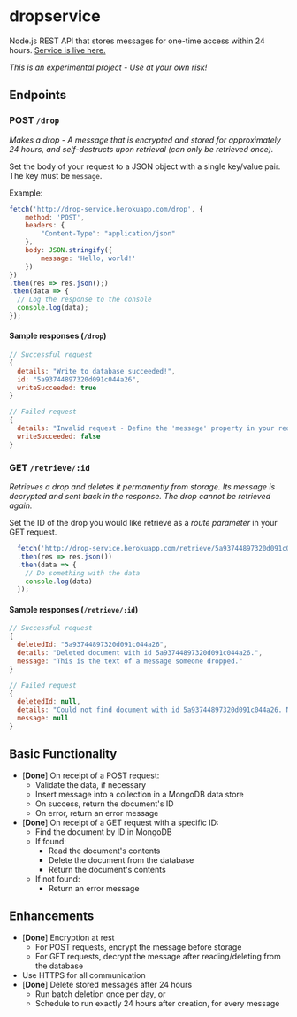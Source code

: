 # dropservice

Node.js REST API that stores messages for one-time access within 24 hours. [Service is live here.](http://drop-service.herokuapp.com/)

*This is an experimental project - Use at your own risk!*

## Endpoints

### **POST** `/drop`

*Makes a drop - A message that is encrypted and stored for approximately 24 hours, and self-destructs upon retrieval (can only be retrieved once).*

Set the body of your request to a JSON object with a single key/value pair. The key must be `message`.

Example:

```javascript
fetch('http://drop-service.herokuapp.com/drop', {
    method: 'POST',
    headers: {
        "Content-Type": "application/json"
    },
    body: JSON.stringify({
        message: 'Hello, world!'
    })
})
.then(res => res.json();)
.then(data => {
  // Log the response to the console
  console.log(data);
});
```

#### Sample responses (`/drop`)

```javascript
// Successful request
{
  details: "Write to database succeeded!",
  id: "5a93744897320d091c044a26",
  writeSucceeded: true
}
```

```javascript
// Failed request
{
  details: "Invalid request - Define the 'message' property in your request!",
  writeSucceeded: false
}
```

### **GET** `/retrieve/:id`

*Retrieves a drop and deletes it permanently from storage. Its message is decrypted and sent back in the response. The drop cannot be retrieved again.*

Set the ID of the drop you would like retrieve as a *route parameter* in your GET request.

```javascript
  fetch('http://drop-service.herokuapp.com/retrieve/5a93744897320d091c044a26')
  .then(res => res.json())
  .then(data => {
    // Do something with the data
    console.log(data)
  });
```

#### Sample responses (`/retrieve/:id`)

```javascript
// Successful request
{
  deletedId: "5a93744897320d091c044a26",
  details: "Deleted document with id 5a93744897320d091c044a26.",
  message: "This is the text of a message someone dropped."
}
```

```javascript
// Failed request
{
  deletedId: null,
  details: "Could not find document with id 5a93744897320d091c044a26. Nothing deleted.",
  message: null
}
```

## Basic Functionality

- [**Done**] On receipt of a POST request:
  - Validate the data, if necessary
  - Insert message into a collection in a MongoDB data store
  - On success, return the document's ID
  - On error, return an error message
- [**Done**] On receipt of a GET request with a specific ID:
  - Find the document by ID in MongoDB
  - If found:
    - Read the document's contents
    - Delete the document from the database
    - Return the document's contents
  - If not found:
    - Return an error message

## Enhancements

- [**Done**] Encryption at rest
  - For POST requests, encrypt the message before storage
  - For GET requests, decrypt the message after reading/deleting from the database
- Use HTTPS for all communication
- [**Done**] Delete stored messages after 24 hours
  - Run batch deletion once per day, or
  - Schedule to run exactly 24 hours after creation, for every message
